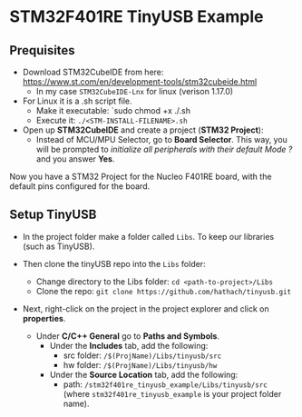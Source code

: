 # STM32F401RE TinyUSB Example


## Prequisites

- Download STM32CubeIDE from here: https://www.st.com/en/development-tools/stm32cubeide.html
	-  In my case `STM32CubeIDE-Lnx` for linux (verison 1.17.0)
- For Linux it is a .sh script file.
	- Make it executable: `sudo chmod +x ./<STM-INSTALL-FILENAME>.sh
	- Execute it: `./<STM-INSTALL-FILENAME>.sh`
- Open up **STM32CubeIDE** and create a project (**STM32 Project**):
	- Instead of MCU/MPU Selector, go to **Board Selector**. This way, you will be prompted to _initialize all peripherals with their default Mode ?_ and you answer **Yes**.

Now you have a STM32 Project for the Nucleo F401RE board, with the default pins configured for the board.

## Setup TinyUSB


- In the project folder make a folder called `Libs`. To keep our libraries (such as TinyUSB).

- Then clone the tinyUSB repo into the `Libs` folder:
	- Change directory to the Libs folder: `cd <path-to-project>/Libs`
	- Clone the repo: `git clone https://github.com/hathach/tinyusb.git`
- Next, right-click on the project in the project explorer and click on **properties**.
	- Under **C/C++ General** go to **Paths and Symbols**.
		- Under the **Includes** tab, add the following:
			- src folder: `/$(ProjName)/Libs/tinyusb/src`
			- hw folder: `/$(ProjName)/Libs/tinyusb/hw`
		- Under the **Source Location** tab, add the following:
			- path: `/stm32f401re_tinyusb_example/Libs/tinyusb/src` (where `stm32f401re_tinyusb_example` is your project folder name).

			
			